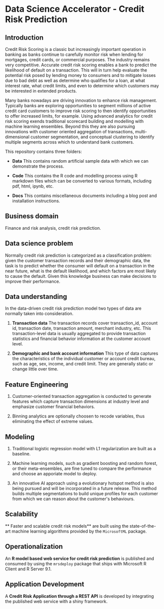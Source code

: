 # Data Science Accelerator - Credit Risk Prediction

## Introduction

Credit Risk Scoring is a classic but increasingly important operation
in banking as banks continue to carefully monitor risk when lending
for mortgages, credit cards, or commercial purposes. The industry
remains very competitive.  Accurate credit risk scoring enables a bank
to predict the likelihood of default on a transaction. This will in
turn help evaluate the potential risk posed by lending money to
consumers and to mitigate losses due to bad debt as well as determine
who qualifies for a loan, at what interest rate, what credit limits,
and even to determine which customers may be interested in extended
products.

Many banks nowadays are driving innovation to enhance risk
management. Typically banks are exploring opportunities to segment
millions of active credit card customers to improve risk scoring to
then identify opportunities to offer increased limits, for
example. Using advanced analytics for credit risk scoring exends
traditional scorecard building and modelling with machine learning
ensembles. Beyond this they are also pursuing innovations with
customer oriented aggregation of transactions, multi-dimensional
customer segmentation, and conceptual clustering to identify multiple
segments across which to understand bank customers.

This repository contains three folders:

- **Data** This contains random artificial sample data with which we
  can demonstrate the process.
  
- **Code** This contains the R code and modelling process using R
  markdown files which can be converted to various formats, including
  pdf, html, ipynb, etc.
  
- **Docs** This contains miscellaneous documents including a blog post
    and installation instructions.

## Business domain

Finance and risk analysis, credit risk prediction.

## Data science problem

Normally credit risk prediction is categorized as a classification
problem: given the customer transaction records and their demographic
data, the task is to predict whether the consumer will default on a
transaction in the near future, what is the default likelihood, and
which factors are most likely to cause the default. Given this
knowledge business can make decisions to improve their performance.

## Data understanding

In the data-driven credit risk prediction model two types of data are
normally taken into consideration.

1. **Transaction data** The transaction records cover transaction_id,
account id, transaction date, transaction amount, merchant industry,
etc. This transaction-level data is usually aggregated to provide
transaction statistics and financial behavior information at the
customer account level.

2. **Demographic and bank account information** This type of data
captures the characteristics of the individual customer or account
credit bureau, such as age, sex, income, and credit limit. They are
generally static or change little over time.

## Feature Engineering

1. Customer-oriented transaction aggregation is conducted to generate
features which capture transaction dimensions at industry level and
emphasize customer financial behaviors.
   
2. Binning analytics are optionally choosen to recode variables, thus
eliminating the effect of extreme values.

## Modeling

1. Traditional logistic regression model with L1 regularization are
built as a baseline.
   
2. Machine learning models, such as gradient boosting and random
forest, or their meta-ensembles, are fine tuned to compare the
performance and choose an apporiate model to deploy.
   
3. An innovative AI approach using a evolutionary hotspot method is
also being pursued and will be incorporated in a future release. This
method builds multiple segmentations to build unique profiles for each
customer from which we can reason about the customer's behaviours.

## Scalability

** Faster and scalable credit risk models** are built using the
state-of-the-art machine learning algorithms provided by the
`MicrosoftML` package.

## Operationalization

An **R model based web service for credit risk prediction** is
published and consumed by using the `mrsdeploy` package that ships
with Microsoft R Client and R Server 9.1.

## Application Development

A **Credit Risk Application through a REST API** is developed by
integrating the published web service with a shiny framework.
 